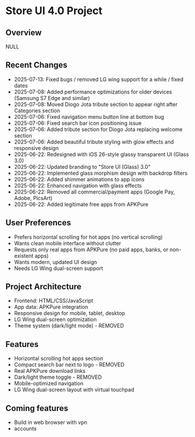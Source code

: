# Store UI 4.0 Project

## Overview
NULL

## Recent Changes
- 2025-07-13: Fixed bugs / removed LG wing support for a while / fixed dates
- 2025-07-08: Added performance optimizations for older devices (Samsung S7 Edge and similar)
- 2025-07-08: Moved Diogo Jota tribute section to appear right after Categories section
- 2025-07-06: Fixed navigation menu button line at bottom bug
- 2025-07-06: Fixed search bar icon positioning issue
- 2025-07-06: Added tribute section for Diogo Jota replacing welcome section
- 2025-07-06: Added beautiful tribute styling with glow effects and responsive design
- 2025-06-22: Redesigned with iOS 26-style glassy transparent UI (Glass 3.0)
- 2025-06-22: Updated branding to "Store UI (Glass) 3.0"
- 2025-06-22: Implemented glass morphism design with backdrop filters
- 2025-06-22: Added shimmer animations to app icons
- 2025-06-22: Enhanced navigation with glass effects
- 2025-06-22: Removed all commercial/payment apps (Google Pay, Adobe, PicsArt)
- 2025-06-22: Added legitimate free apps from APKPure
## User Preferences
- Prefers horizontal scrolling for hot apps (no vertical scrolling)
- Wants clean mobile interface without clutter
- Requests only real apps from APKPure (no paid apps, banks, or non-existent apps)
- Wants modern, updated UI design
- Needs LG Wing dual-screen support

## Project Architecture
- Frontend: HTML/CSS/JavaScript
- App data: APKPure integration
- Responsive design for mobile, tablet, desktop
- LG Wing dual-screen optimization
- Theme system (dark/light mode) - REMOVED

## Features
- Horizontal scrolling hot apps section
- Compact search bar next to logo - REMOVED
- Real APKPure download links
- Dark/light theme toggle - REMOVED
- Mobile-optimized navigation
- LG Wing dual-screen layout with virtual touchpad

## Coming features
- Build in web browser with vpn
- accounts
